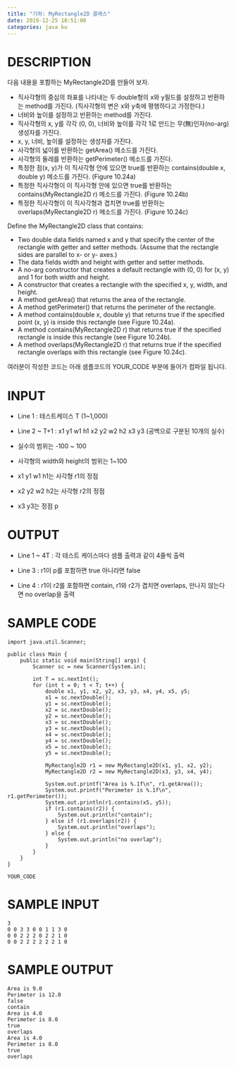 ```yaml
---
title: "기하: MyRectangle2D 클래스"
date: 2019-12-25 10:51:00
categories: java ku
---
```


# DESCRIPTION
 다음 내용을 포함하는 MyRectangle2D를 만들어 보자. 

* 직사각형의 중심의 좌표를 나타내는 두 double형의 x와 y필드를 설정하고 반환하는 method를 가진다. (직사각형의 변은 x와 y축에 평행하다고 가정한다.)
* 너비와 높이를 설정하고 반환하는 method를 가진다.
* 직사각형의 x, y를 각각 (0, 0), 너비와 높이를 각각 1로 만드는 무(無)인자(no-arg)생성자를 가진다.
* x, y, 너비, 높이를 설정하는 생성자를 가진다.
* 사각형의 넓이를 반환하는 getArea() 메소드를 가진다.
* 사각형의 둘레를 반환하는 getPerimeter() 메소드를 가진다.
* 특정한 점(x, y)가 이 직사각형 안에 있으면 true를 반환하는 contains(double x, double y) 메소드를 가진다. (Figure 10.24a)
* 특정한 직사각형이 이 직사각형 안에 있으면 true를 반환하는 contains(MyRectangle2D r) 메소드를 가진다. (Figure 10.24b)
* 특정한 직사각형이 이 직사각형과 겹치면 true를 반환하는 overlaps(MyRectangle2D r) 메소드를 가진다. (Figure 10.24c)

Define the MyRectangle2D class that contains:

* Two double data fields named x and y that specify the center of the rectangle with getter and setter methods. (Assume that the rectangle sides are parallel to x- or y- axes.) 
* The data fields width and height with getter and setter methods.
* A no-arg constructor that creates a default rectangle with (0, 0) for (x, y) and 1 for both width and height.
* A constructor that creates a rectangle with the specified x, y, width, and height.
* A method getArea() that returns the area of the rectangle.
* A method getPerimeter() that returns the perimeter of the rectangle.
* A method contains(double x, double y) that returns true if the specified point (x, y) is inside this rectangle (see Figure 10.24a).
* A method contains(MyRectangle2D r) that returns true if the specified rectangle is inside this rectangle (see Figure 10.24b). 
* A method overlaps(MyRectangle2D r) that returns true if the specified rectangle overlaps with this rectangle (see Figure 10.24c).
 



여러분이 작성한 코드는 아래 샘플코드의 YOUR_CODE 부분에 들어가 컴파일 됩니다.

# INPUT
* Line 1 : 테스트케이스 T (1~1,000)

* Line 2 ~ T+1 : x1 y1 w1 h1 x2 y2 w2 h2 x3 y3 (공백으로 구분된 10개의 실수)

- 실수의 범위는 -100 ~ 100

- 사각형의 width와 height의 범위는 1~100 

- x1 y1 w1 h1는 사각형 r1의 정점

- x2 y2 w2 h2는 사각형 r2의 정점

- x3 y3는 정점 p

# OUTPUT
* Line 1 ~ 4T : 각 테스트 케이스마다 샘플 출력과 같이 4줄씩 출력

 - Line 3 : r1이 p를 포함하면 true 아니라면 false 

 - Line 4 : r1이 r2를 포함하면 contain, r1와 r2가 겹치면 overlaps, 만나지 않는다면 no overlap을 출력

# SAMPLE CODE
```
import java.util.Scanner;

public class Main {
    public static void main(String[] args) {
        Scanner sc = new Scanner(System.in);

        int T = sc.nextInt();
        for (int t = 0; t < T; t++) {
            double x1, y1, x2, y2, x3, y3, x4, y4, x5, y5;
            x1 = sc.nextDouble();
            y1 = sc.nextDouble();
            x2 = sc.nextDouble();
            y2 = sc.nextDouble();
            x3 = sc.nextDouble();
            y3 = sc.nextDouble();
            x4 = sc.nextDouble();
            y4 = sc.nextDouble();
            x5 = sc.nextDouble();
            y5 = sc.nextDouble();

            MyRectangle2D r1 = new MyRectangle2D(x1, y1, x2, y2);
            MyRectangle2D r2 = new MyRectangle2D(x3, y3, x4, y4);

            System.out.printf("Area is %.1f\n", r1.getArea());
            System.out.printf("Perimeter is %.1f\n", r1.getPerimeter());
            System.out.println(r1.contains(x5, y5));
            if (r1.contains(r2)) {
                System.out.println("contain");
            } else if (r1.overlaps(r2)) {
                System.out.println("overlaps");
            } else {
                System.out.println("no overlap");
            }
        }
    }
}

YOUR_CODE
```

# SAMPLE INPUT
```
3
0 0 3 3 0 0 1 1 3 0
0 0 2 2 2 0 2 2 1 0
0 0 2 2 2 2 2 2 1 0
```

# SAMPLE OUTPUT
```
Area is 9.0
Perimeter is 12.0
false
contain
Area is 4.0
Perimeter is 8.0
true
overlaps
Area is 4.0
Perimeter is 8.0
true
overlaps
```

<script src="https://gist.github.com/DetegiCE/f84ab78fac28801f3eb5b102cf145e89.js"></script>
